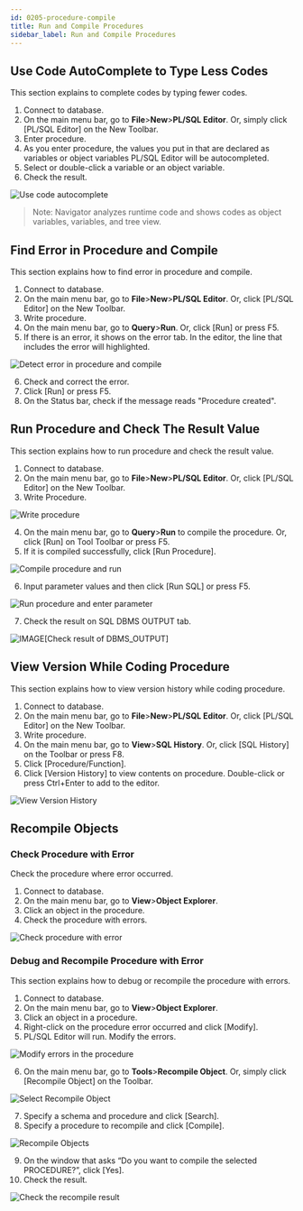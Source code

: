 ```yaml
---
id: 0205-procedure-compile
title: Run and Compile Procedures
sidebar_label: Run and Compile Procedures
---
```



## Use Code AutoComplete to Type Less Codes

This section explains to complete codes by typing fewer codes.

1. Connect to database.
2. On the main menu bar, go to **File**>**New**>**PL/SQL Editor**. Or, simply click [PL/SQL Editor] on the New Toolbar.
3. Enter procedure.
4. As you enter procedure, the values you put in that are declared as variables or object variables PL/SQL Editor will be autocompleted.
5. Select or double-click a variable or an object variable.
6. Check the result.

![Use code autocomplete](https://s3.ap-northeast-2.amazonaws.com/sqlgate-manual-content/B921C3538F4C965F2F1380D1F4696857.jpg)

> Note: Navigator analyzes runtime code and shows codes as object variables, variables, and tree view.


## Find Error in Procedure and Compile

This section explains how to find error in procedure and compile.

1. Connect to database.
2. On the main menu bar, go to **File**>**New**>**PL/SQL Editor**. Or, click [PL/SQL Editor] on the New Toolbar.
3. Write procedure.
4. On the main menu bar, go to **Query**>**Run**. Or, click [Run] or press F5.
5. If there is an error, it shows on the error tab. In the editor, the line that includes the error will highlighted.

![Detect error in procedure and compile](https://s3.ap-northeast-2.amazonaws.com/sqlgate-manual-content/E8E787DC5BAB59ACB13F0C5AB62C01AD.jpg)

6. Check and correct the error.
7. Click [Run] or press F5.
8. On the Status bar, check if the message reads "Procedure created".


## Run Procedure and Check The Result Value

This section explains how to run procedure and check the result value.

1. Connect to database.
2. On the main menu bar, go to **File**>**New**>**PL/SQL Editor**. Or, click [PL/SQL Editor] on the New Toolbar.
3. Write Procedure.

![Write procedure](https://s3.ap-northeast-2.amazonaws.com/sqlgate-manual-content/2EF9876F89B86245DCB3C01B860A30B8.jpg)

4. On the main menu bar, go to **Query**>**Run** to compile the procedure. Or, click [Run] on Tool Toolbar or press F5.
5. If it is compiled successfully, click [Run Procedure].

![Compile procedure and run](https://s3.ap-northeast-2.amazonaws.com/sqlgate-manual-content/560AF209EF88DD824B74ECD43014733A.jpg)

6. Input parameter values and then click [Run SQL] or press F5.

![Run procedure and enter parameter](https://s3.ap-northeast-2.amazonaws.com/sqlgate-manual-content/BA30B22D2DFEDD6935FEC62487BBE353.jpg)

7. Check the result on SQL DBMS OUTPUT tab.

![IMAGE](https://s3.ap-northeast-2.amazonaws.com/sqlgate-manual-content/DB494295EA66D5E92B404D70ED835A0D.jpg)[Check result of DBMS_OUTPUT]



## View Version While Coding Procedure

This section explains how to view version history while coding procedure.

1. Connect to database.
2. On the main menu bar, go to **File**>**New**>**PL/SQL Editor**. Or, click [PL/SQL Editor] on the New Toolbar.
3. Write procedure.
4. On the main menu bar, go to **View**>**SQL History**. Or, click [SQL History] on the Toolbar or press F8.
5. Click [Procedure/Function].
6. Click [Version History] to view contents on procedure. Double-click or press Ctrl+Enter to add to the editor.

![View Version History](https://s3.ap-northeast-2.amazonaws.com/sqlgate-manual-content/4AB2A77BDE41CD2B82656B4555F0DC8A.jpg)


## Recompile Objects


### Check Procedure with Error

Check the procedure where error occurred.

1. Connect to database.
2. On the main menu bar, go to **View**>**Object Explorer**.
3. Click an object in the procedure.
4. Check the procedure with errors.

![Check procedure with error](https://s3.ap-northeast-2.amazonaws.com/sqlgate-manual-content/4718C54091BA0F0F9FD5CC57BB655A62.jpg)


### Debug and Recompile Procedure with Error

This section explains how to debug or recompile the procedure with errors.

1. Connect to database.
2. On the main menu bar, go to **View**>**Object Explorer**.
3. Click an object in a procedure.
4. Right-click on the procedure error occurred and click [Modify].
5. PL/SQL Editor will run. Modify the errors.

![Modify errors in the procedure](https://s3.ap-northeast-2.amazonaws.com/sqlgate-manual-content/4718C54091BA0F0F9FD5CC57BB655A62.jpg)

6. On the main menu bar, go to **Tools**>**Recompile Object**. Or, simply click [Recompile Object] on the Toolbar.

![Select Recompile Object](https://s3.ap-northeast-2.amazonaws.com/sqlgate-manual-content/12060563A79FCA475E1FE621105678D3.jpg)

7. Specify a schema and procedure and click [Search].
8. Specify a procedure to recompile and click [Compile].

![Recompile Objects](https://s3.ap-northeast-2.amazonaws.com/sqlgate-manual-content/43589961670C31AC576D6DD1F7AB767E.jpg)

9. On the window that asks “Do you want to compile the selected PROCEDURE?”, click [Yes].
10. Check the result.

![Check the recompile result](https://s3.ap-northeast-2.amazonaws.com/sqlgate-manual-content/310B7CCB52D883CF099FCE3E7B3F6F7D.jpg)